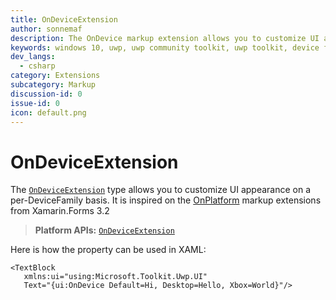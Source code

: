 ```yaml
---
title: OnDeviceExtension
author: sonnemaf
description: The OnDevice markup extension allows you to customize UI appearance on a per-DeviceFamily basis.
keywords: windows 10, uwp, uwp community toolkit, uwp toolkit, device family, markup extension, XAML, markup
dev_langs:
  - csharp
category: Extensions
subcategory: Markup
discussion-id: 0
issue-id: 0
icon: default.png
---
```


# OnDeviceExtension

The [`OnDeviceExtension`](/dotnet/api/microsoft.toolkit.uwp.ui.ondeviceextension) type allows you to customize UI appearance on a per-DeviceFamily basis. It is inspired on the [OnPlatform](https://github.com/xamarin/Xamarin.Forms/issues/2608) markup extensions from Xamarin.Forms 3.2

> **Platform APIs:** [`OnDeviceExtension`](/dotnet/api/microsoft.toolkit.uwp.ui.ondeviceextension)

Here is how the property can be used in XAML:

```xaml
<TextBlock
   xmlns:ui="using:Microsoft.Toolkit.Uwp.UI"
   Text="{ui:OnDevice Default=Hi, Desktop=Hello, Xbox=World}"/>

```
